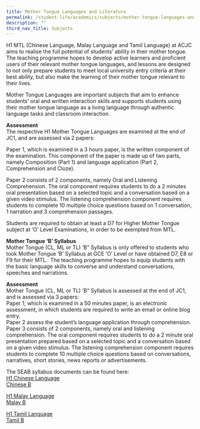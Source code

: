 ```yaml
---
title: Mother Tongue Languages and Literature
permalink: /student-life/academics/subjects/mother-tongue-languages-and-literature/
description: ""
third_nav_title: Subjects
---
```

H1 MTL (Chinese Language, Malay Language and Tamil Language) at ACJC aims to realise the full potential of students’ ability in their mother tongue. The teaching programme hopes to develop active learners and proficient users of their relevant mother tongue languages, and lessons are designed to not only prepare students to meet local university entry criteria at their best ability, but also make the learning of their mother tongue relevant to their lives.

Mother Tongue Languages are important subjects that aim to enhance students’ oral and written interaction skills and supports students using their mother tongue language as a living language through authentic language tasks and classroom interaction.

**Assessment** <br>
The respective H1 Mother Tongue Languages are examined at the end of JC1, and are assessed via 2 papers:

Paper 1, which is examined in a 3 hours paper, is the written component of the examination. This component of the paper is made up of two parts, namely Composition (Part 1) and language application (Part 2, Comprehension and Cloze).

Paper 2 consists of 2 components, namely Oral and Listening Comprehension. The oral component requires students to do a 2 minutes oral presentation based on a selected topic and a conversation based on a given video stimulus. The listening comprehension component requires students to complete 10 multiple choice questions based on 1 conversation, 1 narration and 3 comprehension passages.

Students are required to obtain at least a D7 for Higher Mother Tongue subject at ‘O’ Level Examinations, in order to be exempted from MTL.

  

**Mother Tongue ‘B’ Syllabus** <br>
Mother Tongue (CL, ML or TL) ‘B” Syllabus is only offered to students who took Mother Tongue ‘B’ Syllabus at GCE ‘O’ Level or have obtained D7, E8 or F9 for their MTL. &nbsp;The teaching programme hopes to equip students with the basic language skills to converse and understand conversations, speeches and narrations.&nbsp;

  

**Assessment** <br>
Mother Tongue (CL, ML or TL) ‘B” Syllabus is assessed at the end of JC1, and is assessed via 3 papers: <br>
Paper 1, which is examined in a 50 minutes paper, is an electronic assessment, in which students are required to write an email or online blog entry. <br>
Paper 2 assess the student’s language application through comprehension. <br>
Paper 3 consists of 2 components, namely oral and listening comprehension. The oral component requires students to do a 2 minute oral presentation prepared based on a selected topic and a conversation based on a given video stimulus. The listening comprehension component requires students to complete 10 multiple choice questions based on conversations, narratives, short stories, news reports or advertisements.

  

The SEAB syllabus documents can be found here: <br>
[H1 Chinese Language](https://www.seab.gov.sg/docs/default-source/national-examinations/syllabus/alevel/2021syllabus/8655_y21_sy.pdf) <br>
[Chinese B](https://www.seab.gov.sg/docs/default-source/national-examinations/syllabus/alevel/2021syllabus/8611_y21_sy.pdf)  

  

[H1 Malay Language](https://www.seab.gov.sg/docs/default-source/national-examinations/syllabus/alevel/2021syllabus/8656_y21_sy.pdf) <br>
[Malay B](https://www.seab.gov.sg/docs/default-source/national-examinations/syllabus/alevel/2021syllabus/8613_y21_sy.pdf)  

  

[H1 Tamil Language](https://www.seab.gov.sg/docs/default-source/national-examinations/syllabus/alevel/2021syllabus/8657_y21_sy.pdf) <br>
[Tamil B](https://www.seab.gov.sg/docs/default-source/national-examinations/syllabus/alevel/2021syllabus/8614_y21_sy.pdf)